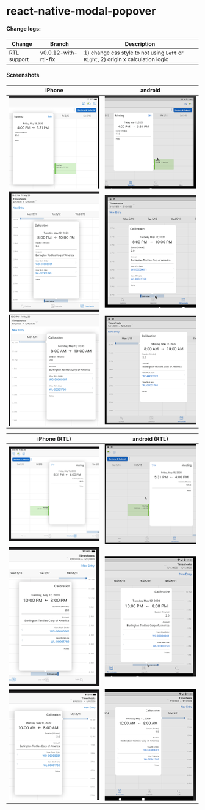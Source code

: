 # react-native-modal-popover

#### Change logs:

Change               | Branch                | Description
-------------------- | ----------------------| --------------------------------------------
RTL support          | v0.0.12-with-rtl-fix  | 1) change css style to not using `Left` or `Right`, 2) origin x calculation logic           


#### Screenshots
iPhone  | android
--------|------------
<img src="https://github.com/ServiceMax-Engineering/react-native-modal-popover/blob/v0.0.12-with-rtl-fix/doc/iPhone-1.png" width="360"> | <img src="https://github.com/ServiceMax-Engineering/react-native-modal-popover/blob/v0.0.12-with-rtl-fix/doc/Android-1.png" width="360">
<img src="https://github.com/ServiceMax-Engineering/react-native-modal-popover/blob/v0.0.12-with-rtl-fix/doc/iPhone-2.png" width="360"> | <img src="https://github.com/ServiceMax-Engineering/react-native-modal-popover/blob/v0.0.12-with-rtl-fix/doc/Android-2.png" width="360">
<img src="https://github.com/ServiceMax-Engineering/react-native-modal-popover/blob/v0.0.12-with-rtl-fix/doc/iPhone-3.png" width="360"> | <img src="https://github.com/ServiceMax-Engineering/react-native-modal-popover/blob/v0.0.12-with-rtl-fix/doc/Android-3.png" width="360">

iPhone (RTL)  | android (RTL)
--------------|--------------
<img src="https://github.com/ServiceMax-Engineering/react-native-modal-popover/blob/v0.0.12-with-rtl-fix/doc/iPhone-RTL-1.png" width="360"> | <img src="https://github.com/ServiceMax-Engineering/react-native-modal-popover/blob/v0.0.12-with-rtl-fix/doc/Android-RTL-1.png" width="360">
<img src="https://github.com/ServiceMax-Engineering/react-native-modal-popover/blob/v0.0.12-with-rtl-fix/doc/iPhone-RTL-2.png" width="360"> | <img src="https://github.com/ServiceMax-Engineering/react-native-modal-popover/blob/v0.0.12-with-rtl-fix/doc/Android-RTL-2.png" width="360">
<img src="https://github.com/ServiceMax-Engineering/react-native-modal-popover/blob/v0.0.12-with-rtl-fix/doc/iPhone-RTL-3.png" width="360"> | <img src="https://github.com/ServiceMax-Engineering/react-native-modal-popover/blob/v0.0.12-with-rtl-fix/doc/Android-RTL-3.png" width="360">